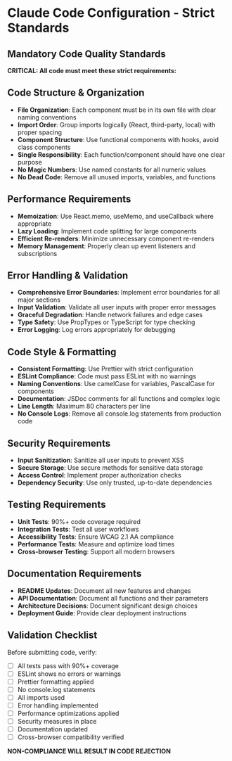 # Claude Code Configuration - Strict Standards

## Mandatory Code Quality Standards

**CRITICAL: All code must meet these strict requirements:**

## Code Structure & Organization

- **File Organization**: Each component must be in its own file with clear naming conventions
- **Import Order**: Group imports logically (React, third-party, local) with proper spacing
- **Component Structure**: Use functional components with hooks, avoid class components
- **Single Responsibility**: Each function/component should have one clear purpose
- **No Magic Numbers**: Use named constants for all numeric values
- **No Dead Code**: Remove all unused imports, variables, and functions

## Performance Requirements

- **Memoization**: Use React.memo, useMemo, and useCallback where appropriate
- **Lazy Loading**: Implement code splitting for large components
- **Efficient Re-renders**: Minimize unnecessary component re-renders
- **Memory Management**: Properly clean up event listeners and subscriptions

## Error Handling & Validation

- **Comprehensive Error Boundaries**: Implement error boundaries for all major sections
- **Input Validation**: Validate all user inputs with proper error messages
- **Graceful Degradation**: Handle network failures and edge cases
- **Type Safety**: Use PropTypes or TypeScript for type checking
- **Error Logging**: Log errors appropriately for debugging

## Code Style & Formatting

- **Consistent Formatting**: Use Prettier with strict configuration
- **ESLint Compliance**: Code must pass ESLint with no warnings
- **Naming Conventions**: Use camelCase for variables, PascalCase for components
- **Documentation**: JSDoc comments for all functions and complex logic
- **Line Length**: Maximum 80 characters per line
- **No Console Logs**: Remove all console.log statements from production code

## Security Requirements

- **Input Sanitization**: Sanitize all user inputs to prevent XSS
- **Secure Storage**: Use secure methods for sensitive data storage
- **Access Control**: Implement proper authorization checks
- **Dependency Security**: Use only trusted, up-to-date dependencies

## Testing Requirements

- **Unit Tests**: 90%+ code coverage required
- **Integration Tests**: Test all user workflows
- **Accessibility Tests**: Ensure WCAG 2.1 AA compliance
- **Performance Tests**: Measure and optimize load times
- **Cross-browser Testing**: Support all modern browsers

## Documentation Requirements

- **README Updates**: Document all new features and changes
- **API Documentation**: Document all functions and their parameters
- **Architecture Decisions**: Document significant design choices
- **Deployment Guide**: Provide clear deployment instructions

## Validation Checklist

Before submitting code, verify:
- [ ] All tests pass with 90%+ coverage
- [ ] ESLint shows no errors or warnings
- [ ] Prettier formatting applied
- [ ] No console.log statements
- [ ] All imports used
- [ ] Error handling implemented
- [ ] Performance optimizations applied
- [ ] Security measures in place
- [ ] Documentation updated
- [ ] Cross-browser compatibility verified

**NON-COMPLIANCE WILL RESULT IN CODE REJECTION**